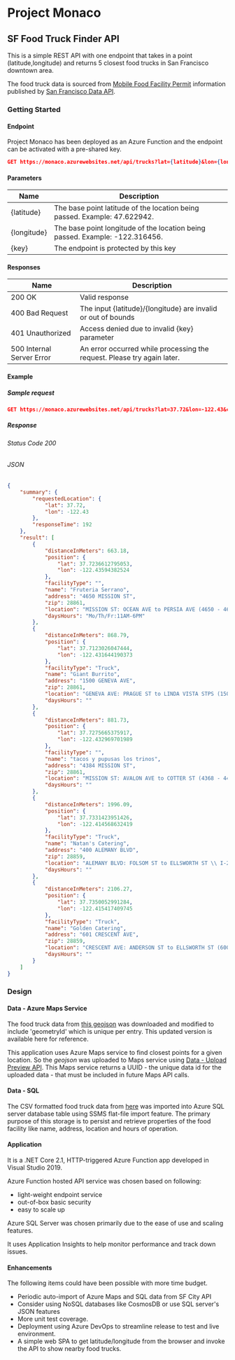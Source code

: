 # Project Monaco
## SF Food Truck Finder API
This is a simple REST API with one endpoint that takes in a point (latitude,longitude) and returns 5 closest food trucks in San Francisco downtown area.

The food truck data is sourced from [Mobile Food Facility Permit](https://dev.socrata.com/foundry/data.sfgov.org/rqzj-sfat) information published by [San Francisco Data API](https://datasf.org/opendata/).

### Getting Started
#### Endpoint
Project Monaco has been deployed as an Azure Function and the endpoint can be activated with a pre-shared key.

```json
GET https://monaco.azurewebsites.net/api/trucks?lat={latitude}&lon={longitude}&code={key}
```
#### Parameters
| Name  | Description   |
|---|---|
| {latitude}  | The base point latitude of the location being passed. Example: 47.622942.  |
| {longitude}  | The base point longitude of the location being passed. Example: -122.316456.  |
| {key}  | The endpoint is protected by this key  |

#### Responses
| Name  | Description   |
|---|---|
| 200 OK  | Valid response  |
| 400 Bad Request  | The input {latitude}/{longitude} are invalid or out of bounds |
| 401 Unauthorized  | Access denied due to invalid {key} parameter |
| 500 Internal Server Error  | An error occurred while processing the request. Please try again later. |

#### Example
##### Sample request
```json
GET https://monaco.azurewebsites.net/api/trucks?lat=37.72&lon=-122.43&code=TdterTRUNCATEDxcdw==
```
##### Response

###### Status Code 200

###### JSON
```json
{
    "summary": {
        "requestedLocation": {
            "lat": 37.72,
            "lon": -122.43
        },
        "responseTime": 192
    },
    "result": [
        {
            "distanceInMeters": 663.18,
            "position": {
                "lat": 37.7236612795053,
                "lon": -122.43594382524
            },
            "facilityType": "",
            "name": "Fruteria Serrano",
            "address": "4650 MISSION ST",
            "zip": 28861,
            "location": "MISSION ST: OCEAN AVE to PERSIA AVE (4650 - 4699)",
            "daysHours": "Mo/Th/Fr:11AM-6PM"
        },
        {
            "distanceInMeters": 868.79,
            "position": {
                "lat": 37.7123026047444,
                "lon": -122.431644190373
            },
            "facilityType": "Truck",
            "name": "Giant Burrito",
            "address": "1500 GENEVA AVE",
            "zip": 28861,
            "location": "GENEVA AVE: PRAGUE ST to LINDA VISTA STPS (1500 - 1598) -- SOUTH --",
            "daysHours": ""
        },
        {
            "distanceInMeters": 881.73,
            "position": {
                "lat": 37.7275665375917,
                "lon": -122.432969701989
            },
            "facilityType": "",
            "name": "tacos y pupusas los trinos",
            "address": "4384 MISSION ST",
            "zip": 28861,
            "location": "MISSION ST: AVALON AVE to COTTER ST (4368 - 4439)",
            "daysHours": ""
        },
        {
            "distanceInMeters": 1996.09,
            "position": {
                "lat": 37.7331423951426,
                "lon": -122.414568632419
            },
            "facilityType": "Truck",
            "name": "Natan's Catering",
            "address": "400 ALEMANY BLVD",
            "zip": 28859,
            "location": "ALEMANY BLVD: FOLSOM ST to ELLSWORTH ST \\ I-280 S OFF RAMP \\ I-280 S ON RAMP (400 - 498) -- NORTH --",
            "daysHours": ""
        },
        {
            "distanceInMeters": 2106.27,
            "position": {
                "lat": 37.7350052991284,
                "lon": -122.415417409745
            },
            "facilityType": "Truck",
            "name": "Golden Catering",
            "address": "601 CRESCENT AVE",
            "zip": 28859,
            "location": "CRESCENT AVE: ANDERSON ST to ELLSWORTH ST (600 - 699)",
            "daysHours": ""
        }
    ]
}
```
### Design
#### Data - Azure Maps Service
The food truck data from [this geojson](https://dev.socrata.com/foundry/data.sfgov.org/rqzj-sfat#) was downloaded and modified to include 'geometryId' which is unique per entry. This updated version is available here for reference.

This application uses Azure Maps service to find closest points for a given location. So the _geojson_ was uploaded to Maps service using [Data - Upload Preview API](https://docs.microsoft.com/en-us/rest/api/maps/data/uploadpreview). This Maps service returns a UUID - the unique data id for the uploaded data - that must be included in future Maps API calls.
#### Data - SQL
The CSV formatted food truck data from [here](https://data.sfgov.org/resource/rqzj-sfat.csv) was imported into Azure SQL server database table using SSMS flat-file import feature. The primary purpose of this storage is to persist and retrieve properties of the food facility like name, address, location and hours of operation.

#### Application 
It is a .NET Core 2.1, HTTP-triggered Azure Function app developed in Visual Studio 2019.

Azure Function hosted API service was chosen based on following:
- light-weight endpoint service
- out-of-box basic security 
- easy to scale up

Azure SQL Server was chosen primarily due to the ease of use and scaling features.

It uses Application Insights to help monitor performance and track down issues.

#### Enhancements
The following items could have been possible with more time budget. 

- Periodic auto-import of Azure Maps and SQL data from SF City API
- Consider using NoSQL databases like CosmosDB or use SQL server's JSON features
- More unit test coverage.
- Deployment using Azure DevOps to streamline release to test and live environment.
- A simple web SPA to get latitude/longitude from the browser and invoke the API to show nearby food trucks.